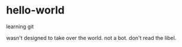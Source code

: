# hello-world
learning git

wasn't designed to take over the world. not a bot. don't read the libel.
